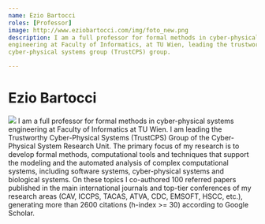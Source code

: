 ```yaml
---
name: Ezio Bartocci
roles: [Professor]
image: http://www.eziobartocci.com/img/foto_new.png
description: I am a full professor for formal methods in cyber-physical systems 
engineering at Faculty of Informatics, at TU Wien, leading the trustworthy 
cyber-physical systems group (TrustCPS) group.

---
```


# Ezio Bartocci

<img class="main-image" src="http://www.eziobartocci.com/img/foto_new.png"/>
 I am a full professor for formal methods in cyber-physical systems engineering
at Faculty of Informatics at TU Wien.  I am leading the Trustworthy 
 Cyber-Physical Systems (TrustCPS) Group of the Cyber-Physical System Research Unit. 
 The primary focus of my research is to develop formal methods, computational tools and 
 techniques that support the modeling and the automated analysis of complex computational 
 systems, including software systems, cyber-physical systems and biological systems. 
 On these topics I co-authored 100 referred papers published in the main international 
 journals and top-tier conferences of my research areas (CAV, ICCPS, TACAS, ATVA, CDC, 
 EMSOFT, HSCC, etc.), generating more than 2600 citations (h-index >= 30) according to 
 Google Scholar.
